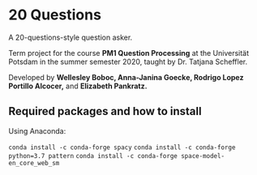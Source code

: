 # 20 Questions

A 20-questions-style question asker.

Term project for the course **PM1 Question Processing** at the Universität Potsdam in the summer semester 2020, taught by Dr. Tatjana Scheffler.

Developed by **Wellesley Boboc, Anna-Janina Goecke, Rodrigo Lopez Portillo Alcocer,** and **Elizabeth Pankratz.**

## Required packages and how to install 

Using Anaconda:

`conda install -c conda-forge spacy`
`conda install -c conda-forge python=3.7 pattern`
`conda install -c conda-forge space-model-en_core_web_sm`